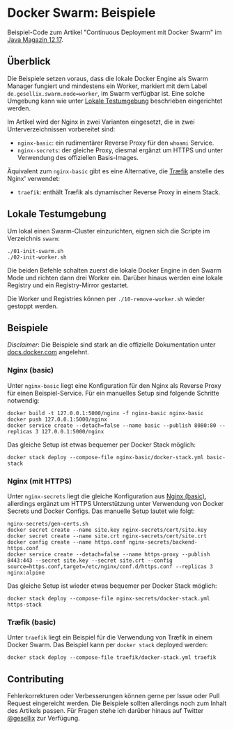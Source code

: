 # Docker Swarm: Beispiele

Beispiel-Code zum Artikel "Continuous Deployment mit Docker Swarm" im [Java Magazin 12.17](https://entwickler.de/java-magazin/java-magazin-12-17-579817649.html).

## Überblick

Die Beispiele setzen voraus, dass die lokale Docker Engine als Swarm Manager fungiert
und mindestens ein Worker, markiert mit dem Label `de.gesellix.swarm.node=worker`, im Swarm verfügbar ist.
Eine solche Umgebung kann wie unter [Lokale Testumgebung](#lokale-testumgebung) beschrieben
eingerichtet werden.

Im Artikel wird der Nginx in zwei Varianten eingesetzt, die in zwei Unterverzeichnissen vorbereitet sind:

- `nginx-basic`: ein rudimentärer Reverse Proxy für den `whoami` Service.
- `nginx-secrets`: der gleiche Proxy, diesmal ergänzt um HTTPS und unter Verwendung des offiziellen Basis-Images.

Äquivalent zum `nginx-basic` gibt es eine Alternative, die [Træfik](https://traefik.io/) anstelle des Nginx' verwendet:

- `traefik`: enthält Træfik als dynamischer Reverse Proxy in einem Stack. 

## Lokale Testumgebung

Um lokal einen Swarm-Cluster einzurichten, eignen sich die Scripte im Verzeichnis `swarm`:

    ./01-init-swarm.sh
    ./02-init-worker.sh

Die beiden Befehle schalten zuerst die lokale Docker Engine in den Swarm Mode und richten dann
drei Worker ein. Darüber hinaus werden eine lokale Registry und ein Registry-Mirror gestartet.

Die Worker und Registries können per `./10-remove-worker.sh` wieder gestoppt werden. 

## Beispiele

_Disclaimer_: Die Beispiele sind stark an die offizielle Dokumentation unter [docs.docker.com](https://docs.docker.com/engine/swarm/configs/)
angelehnt.

### Nginx (basic)

Unter `nginx-basic` liegt eine Konfiguration für den Nginx als Reverse Proxy für
einen Beispiel-Service. Für ein manuelles Setup sind folgende Schritte notwendig:

    docker build -t 127.0.0.1:5000/nginx -f nginx-basic nginx-basic
    docker push 127.0.0.1:5000/nginx
    docker service create --detach=false --name basic --publish 8080:80 --replicas 3 127.0.0.1:5000/nginx

Das gleiche Setup ist etwas bequemer per Docker Stack möglich:

    docker stack deploy --compose-file nginx-basic/docker-stack.yml basic-stack

### Nginx (mit HTTPS)

Unter `nginx-secrets` liegt die gleiche Konfiguration aus [Nginx (basic)](#nginx-basic),
allerdings ergänzt um HTTPS Unterstützung unter Verwendung von Docker Secrets und Docker Configs.
Das manuelle Setup lautet wie folgt:

    nginx-secrets/gen-certs.sh
    docker secret create --name site.key nginx-secrets/cert/site.key
    docker secret create --name site.crt nginx-secrets/cert/site.crt
    docker config create --name https.conf nginx-secrets/backend-https.conf
    docker service create --detach=false --name https-proxy --publish 8443:443 --secret site.key --secret site.crt --config source=https.conf,target=/etc/nginx/conf.d/https.conf --replicas 3 nginx:alpine

Das gleiche Setup ist wieder etwas bequemer per Docker Stack möglich:

    docker stack deploy --compose-file nginx-secrets/docker-stack.yml https-stack

### Træfik (basic)

Unter `traefik` liegt ein Beispiel für die Verwendung von Træfik in einem Docker Swarm.
Das Beispiel kann per `docker stack` deployed werden:

    docker stack deploy --compose-file traefik/docker-stack.yml traefik

## Contributing

Fehlerkorrekturen oder Verbesserungen können gerne per Issue oder Pull Request eingereicht werden.
Die Beispiele sollten allerdings noch zum Inhalt des Artikels passen. Für Fragen stehe ich darüber
hinaus auf Twitter [@gesellix](https://twitter.com/gesellix) zur Verfügung.
